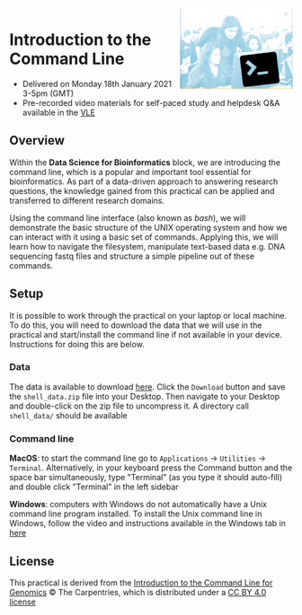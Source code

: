 <img align="right" src=img/course_logo.png width="200">

# Introduction to the Command Line

- Delivered on Monday 18th January 2021 3-5pm (GMT)
- Pre-recorded video materials for self-paced study and helpdesk Q&A available in the [VLE](https://www.vle.cam.ac.uk/course/view.php?id=106822)


## Overview

Within the **Data Science for Bioinformatics** block, we are introducing the command line, which is a popular and important tool essential for bioinformatics. As part of a data-driven approach to answering research questions, the knowledge gained from this practical can be applied and transferred to different research domains.

Using the command line interface (also known as *bash*), we will demonstrate the basic structure of the UNIX operating system and how we can interact with it using a basic set of commands. Applying this, we will learn how to navigate the filesystem, manipulate text-based data e.g. DNA sequencing fastq files and structure a simple pipeline out of these commands.


## Setup

It is possible to work through the practical on your laptop or local machine. To do this, you will need to download the data that we will use in the practical and start/install the command line if not available in your device. Instructions for doing this are below.

### Data

The data is available to download [here](https://github.com/semacu/2021-intro-command-line/blob/main/data/shell_data.zip). Click the `Download` button and save the `shell_data.zip` file into your Desktop. Then navigate to your Desktop and double-click on the zip file to uncompress it. A directory call `shell_data/` should be available

### Command line

**MacOS**: to start the command line go to `Applications` -> `Utilities` -> `Terminal`. Alternatively, in your keyboard press the Command button and the space bar  simultaneously, type "Terminal" (as you type it should auto-fill) and double click "Terminal" in the left sidebar

**Windows**: computers with Windows do not automatically have a Unix command line program installed. To install the Unix command line in Windows, follow the video and instructions available in the Windows tab in [here](https://carpentries.github.io/workshop-template/#shell)


## License

This practical is derived from the [Introduction to the Command Line for Genomics](https://datacarpentry.org/shell-genomics/) &copy; The Carpentries, which is distributed under a [CC BY 4.0 license](https://creativecommons.org/licenses/by/4.0/)

